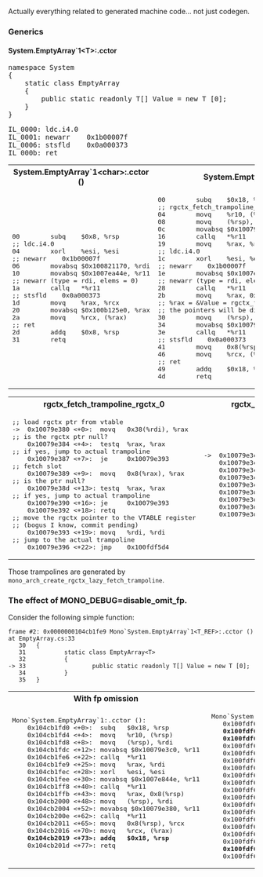 Actually everything related to generated machine code... not just codegen.

### Generics

#### System.EmptyArray`1\<T\>:.cctor

<pre>
namespace System
{
	static class EmptyArray<T>
	{
		public static readonly T[] Value = new T [0];
	}
}
</pre>

<pre>
IL_0000: ldc.i4.0
IL_0001: newarr    0x1b00007f
IL_0006: stsfld    0x0a000373
IL_000b: ret
</pre>

<table>
<tr><th>System.EmptyArray`1&ltchar&gt:.cctor ()</th><th>System.EmptyArray`1&ltT_REF&gt:.cctor ()</th></tr>
<tr><td>
<pre>
00        subq    $0x8, %rsp
;; ldc.i4.0
04        xorl    %esi, %esi
;; newarr    0x1b00007f
06        movabsq $0x100821170, %rdi
10        movabsq $0x1007ea44e, %r11
;; newarr (type = rdi, elems = 0)
1a        callq   *%r11
;; stsfld    0x0a000373
1d        movq    %rax, %rcx
20        movabsq $0x100b125e0, %rax
2a        movq    %rcx, (%rax)
;; ret
2d        addq    $0x8, %rsp
31        retq
</pre>
</td><td>
<pre>
00        subq    $0x18, %rsp
;; rgctx_fetch_trampoline_rgctx_1() // slot 1
04        movq    %r10, (%rsp)
08        movq    (%rsp), %rdi
0c        movabsq $0x10079e3c0, %r11
16        callq   *%r11
19        movq    %rax, %rdi
;; ldc.i4.0
1c        xorl    %esi, %esi
;; newarr    0x1b00007f
1e        movabsq $0x1007ea44e, %r11
;; newarr (type = rdi, elems = 0)
28        callq   *%r11
2b        movq    %rax, 0x8(%rsp)
;; %rax = &Value = rgctx_fetch_trampoline_rgctx_0() // slot 0
;; the pointers will be different for every different instance.
30        movq    (%rsp), %rdi
34        movabsq $0x10079e380, %r11
3e        callq   *%r11
;; stsfld    0x0a000373
41        movq    0x8(%rsp), %rcx
46        movq    %rcx, (%rax)
;; ret
49        addq    $0x18, %rsp
4d        retq
</pre>
</td></tr></table>

<table>
<tr><th>rgctx_fetch_trampoline_rgctx_0</th><th>rgctx_fetch_trampoline_rgctx_1</th></tr>
<tr><td><pre>
;; load rgctx ptr from vtable
->  0x10079e380 <+0>:  movq   0x38(%rdi), %rax
;; is the rgctx ptr null?
    0x10079e384 <+4>:  testq  %rax, %rax
;; if yes, jump to actual trampoline
    0x10079e387 <+7>:  je     0x10079e393
;; fetch slot
    0x10079e389 <+9>:  movq   0x8(%rax), %rax
;; is the ptr null?
    0x10079e38d <+13>: testq  %rax, %rax
;; if yes, jump to actual trampoline
    0x10079e390 <+16>: je     0x10079e393
    0x10079e392 <+18>: retq
;; move the rgctx pointer to the VTABLE register
;; (bogus I know, commit pending)
    0x10079e393 <+19>: movq   %rdi, %rdi
;; jump to the actual trampoline
    0x10079e396 <+22>: jmp    0x100fdf5d4
</pre></td>
<td><pre>
->  0x10079e3c0 <+0>:  movq   0x38(%rdi), %rax
    0x10079e3c4 <+4>:  testq  %rax, %rax
    0x10079e3c7 <+7>:  je     0x10079e3d3
    0x10079e3c9 <+9>:  movq   0x10(%rax), %rax
    0x10079e3cd <+13>: testq  %rax, %rax
    0x10079e3d0 <+16>: je     0x10079e3d3
    0x10079e3d2 <+18>: retq
    0x10079e3d3 <+19>: movq   %rdi, %rdi
    0x10079e3d6 <+22>: jmp    0x100fdf8c6
</pre></td></tr></table>

Those trampolines are generated by `mono_arch_create_rgctx_lazy_fetch_trampoline`.

### The effect of MONO_DEBUG=disable_omit_fp.

Consider the following simple function:
```
frame #2: 0x0000000104cb1fe9 Mono`System.EmptyArray`1<T_REF>:.cctor () at EmptyArray.cs:33
   30   {
   31           static class EmptyArray<T>
   32           {
-> 33                   public static readonly T[] Value = new T [0];
   34           }
   35   }
 ```
<table>
<tr><th>With fp omission</th><th>Without fp omission</th>
<tr><td>
<pre>
Mono`System.EmptyArray`1<T_REF>:.cctor ():
    0x104cb1fd0 <+0>:  subq   $0x18, %rsp
    0x104cb1fd4 <+4>:  movq   %r10, (%rsp)
    0x104cb1fd8 <+8>:  movq   (%rsp), %rdi
    0x104cb1fdc <+12>: movabsq $0x10079e3c0, %r11
    0x104cb1fe6 <+22>: callq  *%r11
    0x104cb1fe9 <+25>: movq   %rax, %rdi
    0x104cb1fec <+28>: xorl   %esi, %esi
    0x104cb1fee <+30>: movabsq $0x1007e844e, %r11
    0x104cb1ff8 <+40>: callq  *%r11
    0x104cb1ffb <+43>: movq   %rax, 0x8(%rsp)
    0x104cb2000 <+48>: movq   (%rsp), %rdi
    0x104cb2004 <+52>: movabsq $0x10079e380, %r11
    0x104cb200e <+62>: callq  *%r11
    0x104cb2011 <+65>: movq   0x8(%rsp), %rcx
    0x104cb2016 <+70>: movq   %rcx, (%rax)
    <b>0x104cb2019 <+73>: addq   $0x18, %rsp</b>
    0x104cb201d <+77>: retq
 </pre>
 </td><td>
 <pre>
 Mono`System.EmptyArray`1<T_REF>:.cctor ():
    0x100fdf660 <+0>:  pushq  %rbp
    <b>0x100fdf661 <+1>:  movq   %rsp, %rbp
    0x100fdf664 <+4>:  subq   $0x10, %rsp</b>
    0x100fdf668 <+8>:  movq   %r10, -0x8(%rbp)
    0x100fdf66c <+12>: movq   -0x8(%rbp), %rdi
    0x100fdf670 <+16>: movabsq $0x10079e3c0, %r11
    0x100fdf67a <+26>: callq  *%r11
    0x100fdf67d <+29>: movq   %rax, %rdi
    0x100fdf680 <+32>: xorl   %esi, %esi
    0x100fdf682 <+34>: movabsq $0x1007e93ce, %r11
    0x100fdf68c <+44>: callq  *%r11
    0x100fdf68f <+47>: movq   %rax, -0x10(%rbp)
    0x100fdf693 <+51>: movq   -0x8(%rbp), %rdi
    0x100fdf697 <+55>: movabsq $0x10079e380, %r11
    0x100fdf6a1 <+65>: callq  *%r11
    0x100fdf6a4 <+68>: movq   -0x10(%rbp), %rcx
    0x100fdf6a8 <+72>: movq   %rcx, (%rax)    
    <b>0x100fdf6ab <+75>: leave</b>
    0x100fdf6ac <+76>: retq
</pre>
</td></table> 
